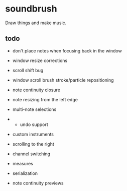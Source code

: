 # soundbrush
Draw things and make music.

## todo

* don't place notes when focusing back in the window
* window resize corrections
* scroll shift bug
* window scroll brush stroke/particle repositioning
* note continuity closure

* note resizing from the left edge
* multi-note selections
* * undo support

* custom instruments
* scrolling to the right
* channel switching
* measures
* serialization

* note continuity previews